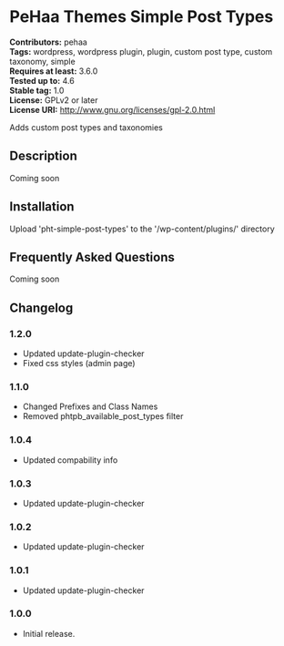 # PeHaa Themes Simple Post Types #
**Contributors:** pehaa  
**Tags:** wordpress, wordpress plugin, plugin, custom post type, custom taxonomy, simple  
**Requires at least:** 3.6.0  
**Tested up to:** 4.6  
**Stable tag:** 1.0  
**License:** GPLv2 or later  
**License URI:** http://www.gnu.org/licenses/gpl-2.0.html  

Adds custom post types and taxonomies

## Description ##

Coming soon

## Installation ##

Upload 'pht-simple-post-types' to the '/wp-content/plugins/' directory

## Frequently Asked Questions ##

Coming soon

## Changelog ##

### 1.2.0 ###
* Updated update-plugin-checker
* Fixed css styles (admin page)

### 1.1.0 ###
* Changed Prefixes and Class Names
* Removed phtpb_available_post_types filter

### 1.0.4 ###
* Updated compability info

### 1.0.3 ###
* Updated update-plugin-checker

### 1.0.2 ###
* Updated update-plugin-checker

### 1.0.1 ###
* Updated update-plugin-checker

### 1.0.0 ###
* Initial release.
